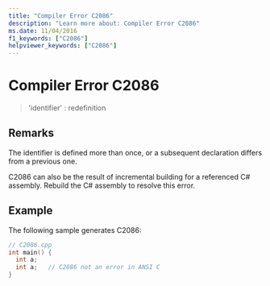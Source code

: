 ```yaml
---
title: "Compiler Error C2086"
description: "Learn more about: Compiler Error C2086"
ms.date: 11/04/2016
f1_keywords: ["C2086"]
helpviewer_keywords: ["C2086"]
---
```

# Compiler Error C2086

> 'identifier' : redefinition

## Remarks

The identifier is defined more than once, or a subsequent declaration differs from a previous one.

C2086 can also be the result of incremental building for a referenced C# assembly. Rebuild the C# assembly to resolve this error.

## Example

The following sample generates C2086:

```cpp
// C2086.cpp
int main() {
  int a;
  int a;   // C2086 not an error in ANSI C
}
```
